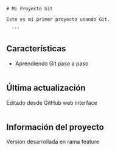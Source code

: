    ```
   # Mi Proyecto Git
   
   Este es mi primer proyecto usando Git.
   ```


      ```
   ## Características
   - Aprendiendo Git paso a paso
   ```

   ```
   ## Última actualización
   Editado desde GitHub web interface
   ```
   ```
   ## Información del proyecto
   Versión desarrollada en rama feature
   ```